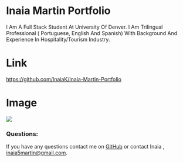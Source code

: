 # Inaia Martin Portfolio

I Am A Full Stack Student At University Of Denver. 
I Am Trilingual Professional ( Portuguese, English And Spanish) With Background And Experience In Hospitality/Tourism Industry.



# Link
https://github.com/InaiaK/Inaia-Martin-Portfolio

# Image
<img src="https://github.com/InaiaK/MyPortifolio/blob/main/images/2022-06-19.png">

### Questions:
If you have any questions contact me on [GitHub](https://github.com/inaia@gmail.com) or contact Inaia , inaia5martin@gmail.com.


